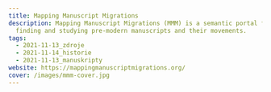 ```yaml
---
title: Mapping Manuscript Migrations
description: Mapping Manuscript Migrations (MMM) is a semantic portal for
  finding and studying pre-modern manuscripts and their movements.
tags:
  - 2021-11-13_zdroje
  - 2021-11-14_historie
  - 2021-11-13_manuskripty
website: https://mappingmanuscriptmigrations.org/
cover: /images/mmm-cover.jpg
---
```

